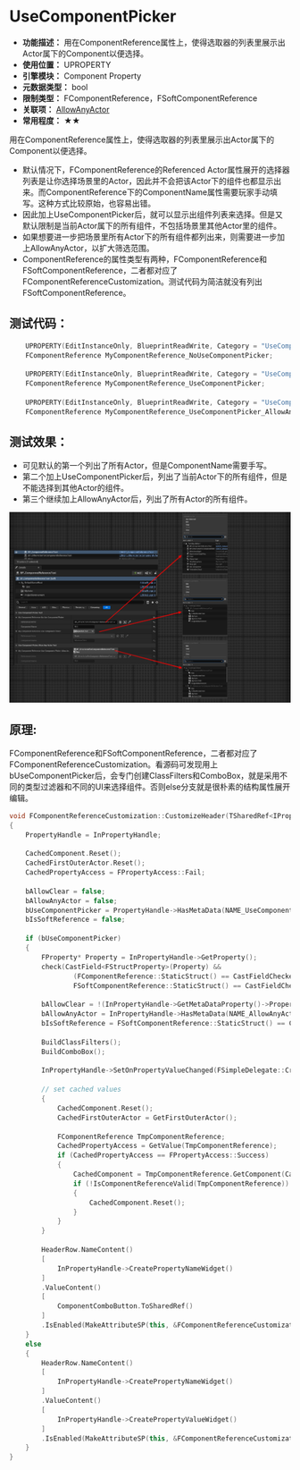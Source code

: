 ﻿# UseComponentPicker

- **功能描述：** 用在ComponentReference属性上，使得选取器的列表里展示出Actor属下的Component以便选择。
- **使用位置：** UPROPERTY
- **引擎模块：** Component Property
- **元数据类型：** bool
- **限制类型：** FComponentReference，FSoftComponentReference
- **关联项：** [AllowAnyActor](../AllowAnyActor.md)
- **常用程度：** ★★

用在ComponentReference属性上，使得选取器的列表里展示出Actor属下的Component以便选择。

- 默认情况下，FComponentReference的Referenced Actor属性展开的选择器列表是让你选择场景里的Actor，因此并不会把该Actor下的组件也都显示出来。而ComponentReference下的ComponentName属性需要玩家手动填写。这种方式比较原始，也容易出错。
- 因此加上UseComponentPicker后，就可以显示出组件列表来选择。但是又默认限制是当前Actor属下的所有组件，不包括场景里其他Actor里的组件。
- 如果想要进一步把场景里所有Actor下的所有组件都列出来，则需要进一步加上AllowAnyActor，以扩大筛选范围。
- ComponentReference的属性类型有两种，FComponentReference和FSoftComponentReference，二者都对应了FComponentReferenceCustomization。测试代码为简洁就没有列出FSoftComponentReference。

## 测试代码：

```cpp
	UPROPERTY(EditInstanceOnly, BlueprintReadWrite, Category = "UseComponentPickerTest")
	FComponentReference MyComponentReference_NoUseComponentPicker;

	UPROPERTY(EditInstanceOnly, BlueprintReadWrite, Category = "UseComponentPickerTest", meta = (UseComponentPicker))
	FComponentReference MyComponentReference_UseComponentPicker;

	UPROPERTY(EditInstanceOnly, BlueprintReadWrite, Category = "UseComponentPicker_AllowAnyActor_Test", meta = (UseComponentPicker,AllowAnyActor))
	FComponentReference MyComponentReference_UseComponentPicker_AllowAnyActor;
```

## 测试效果：

- 可见默认的第一个列出了所有Actor，但是ComponentName需要手写。
- 第二个加上UseComponentPicker后，列出了当前Actor下的所有组件，但是不能选择到其他Actor的组件。
- 第三个继续加上AllowAnyActor后，列出了所有Actor的所有组件。

![UseComponentPicker](UseComponentPicker.jpg)

## 原理:

FComponentReference和FSoftComponentReference，二者都对应了FComponentReferenceCustomization。看源码可发现用上bUseComponentPicker后，会专门创建ClassFilters和ComboBox，就是采用不同的类型过滤器和不同的UI来选择组件。否则else分支就是很朴素的结构属性展开编辑。

```cpp
void FComponentReferenceCustomization::CustomizeHeader(TSharedRef<IPropertyHandle> InPropertyHandle, FDetailWidgetRow& HeaderRow, IPropertyTypeCustomizationUtils& CustomizationUtils)
{
	PropertyHandle = InPropertyHandle;

	CachedComponent.Reset();
	CachedFirstOuterActor.Reset();
	CachedPropertyAccess = FPropertyAccess::Fail;

	bAllowClear = false;
	bAllowAnyActor = false;
	bUseComponentPicker = PropertyHandle->HasMetaData(NAME_UseComponentPicker);
	bIsSoftReference = false;

	if (bUseComponentPicker)
	{
		FProperty* Property = InPropertyHandle->GetProperty();
		check(CastField<FStructProperty>(Property) &&
				(FComponentReference::StaticStruct() == CastFieldChecked<const FStructProperty>(Property)->Struct ||
				FSoftComponentReference::StaticStruct() == CastFieldChecked<const FStructProperty>(Property)->Struct));

		bAllowClear = !(InPropertyHandle->GetMetaDataProperty()->PropertyFlags & CPF_NoClear);
		bAllowAnyActor = InPropertyHandle->HasMetaData(NAME_AllowAnyActor);
		bIsSoftReference = FSoftComponentReference::StaticStruct() == CastFieldChecked<const FStructProperty>(Property)->Struct;

		BuildClassFilters();
		BuildComboBox();

		InPropertyHandle->SetOnPropertyValueChanged(FSimpleDelegate::CreateSP(this, &FComponentReferenceCustomization::OnPropertyValueChanged));

		// set cached values
		{
			CachedComponent.Reset();
			CachedFirstOuterActor = GetFirstOuterActor();

			FComponentReference TmpComponentReference;
			CachedPropertyAccess = GetValue(TmpComponentReference);
			if (CachedPropertyAccess == FPropertyAccess::Success)
			{
				CachedComponent = TmpComponentReference.GetComponent(CachedFirstOuterActor.Get());
				if (!IsComponentReferenceValid(TmpComponentReference))
				{
					CachedComponent.Reset();
				}
			}
		}

		HeaderRow.NameContent()
		[
			InPropertyHandle->CreatePropertyNameWidget()
		]
		.ValueContent()
		[
			ComponentComboButton.ToSharedRef()
		]
		.IsEnabled(MakeAttributeSP(this, &FComponentReferenceCustomization::CanEdit));
	}
	else
	{
		HeaderRow.NameContent()
		[
			InPropertyHandle->CreatePropertyNameWidget()
		]
		.ValueContent()
		[
			InPropertyHandle->CreatePropertyValueWidget()
		]
		.IsEnabled(MakeAttributeSP(this, &FComponentReferenceCustomization::CanEdit));
	}
}
```
